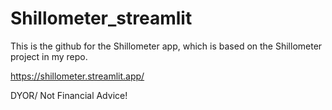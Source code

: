 # Shillometer_streamlit

This is the github for the Shillometer app, which is based on the Shillometer project in my repo.

https://shillometer.streamlit.app/

DYOR/ Not Financial Advice!